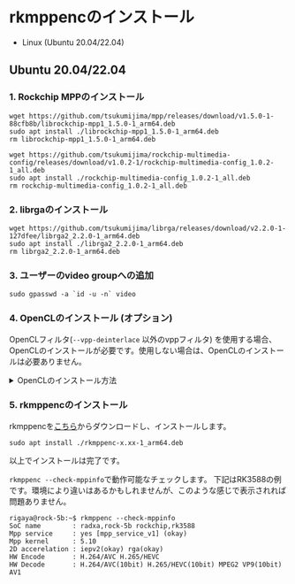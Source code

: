 
# rkmppencのインストール

- Linux (Ubuntu 20.04/22.04)

## Ubuntu 20.04/22.04

### 1. Rockchip MPPのインストール

```Shell
wget https://github.com/tsukumijima/mpp/releases/download/v1.5.0-1-88cfb8b/librockchip-mpp1_1.5.0-1_arm64.deb
sudo apt install ./librockchip-mpp1_1.5.0-1_arm64.deb
rm librockchip-mpp1_1.5.0-1_arm64.deb

wget https://github.com/tsukumijima/rockchip-multimedia-config/releases/download/v1.0.2-1/rockchip-multimedia-config_1.0.2-1_all.deb
sudo apt install ./rockchip-multimedia-config_1.0.2-1_all.deb
rm rockchip-multimedia-config_1.0.2-1_all.deb
```

### 2. librgaのインストール
```Shell
wget https://github.com/tsukumijima/librga/releases/download/v2.2.0-1-127dfee/librga2_2.2.0-1_arm64.deb
sudo apt install ./librga2_2.2.0-1_arm64.deb
rm librga2_2.2.0-1_arm64.deb
```

### 3. ユーザーのvideo groupへの追加
```Shell
sudo gpasswd -a `id -u -n` video
```

### 4. OpenCLのインストール (オプション)

OpenCLフィルタ(```--vpp-deinterlace``` 以外のvppフィルタ) を使用する場合、OpenCLのインストールが必要です。使用しない場合は、OpenCLのインストールは必要ありません。

<details><summary>OpenCLのインストール方法</summary>
ここではRK3588 SoC内蔵のMali G610 MP4 GPUでのインストール例を示します。対象SoCによってインストールすべきものは変わるかと思います。

```Shell
wget https://github.com/tsukumijima/libmali-rockchip/releases/download/v1.9-1-6f3d407/libmali-valhall-g610-g13p0-wayland-gbm_1.9-1_arm64.deb
sudo apt install -y ./libmali-valhall-g610-g13p0-wayland-gbm_1.9-1_arm64.deb
rm libmali-valhall-g610-g13p0-wayland-gbm_1.9-1_arm64.deb
```

下記で正常に動作するか確認します。

```Shell
sudo apt install clinfo
clinfo
```
</details>

### 5. rkmppencのインストール

rkmppencを[こちら](https://github.com/rigaya/rkmppenc/releases)からダウンロードし、インストールします。

```Shell
sudo apt install ./rkmppenc-x.xx-1_arm64.deb
```

以上でインストールは完了です。

```rkmppenc --check-mppinfo```で動作可能なチェックします。
下記はRK3588の例です。環境により違いはあるかもしれませんが、このような感じで表示されれば問題ありません。

```Shell
rigaya@rock-5b:~$ rkmppenc --check-mppinfo
SoC name        : radxa,rock-5b rockchip,rk3588
Mpp service     : yes [mpp_service_v1] (okay)
Mpp kernel      : 5.10
2D accerelation : iepv2(okay) rga(okay)
HW Encode       : H.264/AVC H.265/HEVC
HW Decode       : H.264/AVC(10bit) H.265/HEVC(10bit) MPEG2 VP9(10bit) AV1
```